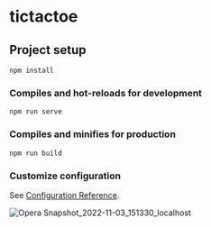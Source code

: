 # tictactoe

## Project setup
```
npm install
```

### Compiles and hot-reloads for development
```
npm run serve
```

### Compiles and minifies for production
```
npm run build
```

### Customize configuration
See [Configuration Reference](https://cli.vuejs.org/config/).


![Opera Snapshot_2022-11-03_151330_localhost](https://user-images.githubusercontent.com/70713321/199749047-dd6083ef-1eda-45cd-bc78-05f2a90debdd.png)
